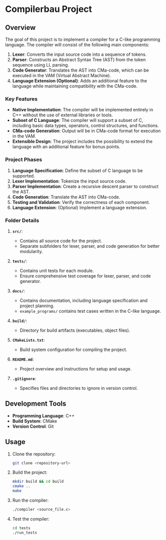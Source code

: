# Compilerbau Project

## Overview
The goal of this project is to implement a compiler for a C-like programming language. The compiler will consist of the following main components:

1. **Lexer**: Converts the input source code into a sequence of tokens.
2. **Parser**: Constructs an Abstract Syntax Tree (AST) from the token sequence using LL parsing.
3. **Code Generator**: Translates the AST into CMa-code, which can be executed in the VAM (Virtual Abstract Machine).
4. **Language Extension (Optional)**: Adds an additional feature to the language while maintaining compatibility with the CMa-code.

### Key Features
- **Native Implementation**: The compiler will be implemented entirely in C++ without the use of external libraries or tools.
- **Subset of C Language**: The compiler will support a subset of C, including basic data types, operators, control structures, and functions.
- **CMa-code Generation**: Output will be in CMa-code format for execution in the VAM.
- **Extensible Design**: The project includes the possibility to extend the language with an additional feature for bonus points.

### Project Phases
1. **Language Specification**: Define the subset of C language to be supported.
2. **Lexer Implementation**: Tokenize the input source code.
3. **Parser Implementation**: Create a recursive descent parser to construct the AST.
4. **Code Generation**: Translate the AST into CMa-code.
5. **Testing and Validation**: Verify the correctness of each component.
6. **Language Extension**: (Optional) Implement a language extension.

### Folder Details
1. **`src/`**:
   - Contains all source code for the project.
   - Separate subfolders for lexer, parser, and code generation for better modularity.

2. **`tests/`**:
   - Contains unit tests for each module.
   - Ensure comprehensive test coverage for lexer, parser, and code generator.

3. **`docs/`**:
   - Contains documentation, including language specification and project planning.
   - `example_programs/` contains test cases written in the C-like language.

4. **`build/`**:
   - Directory for build artifacts (executables, object files).

5. **`CMakeLists.txt`**:
   - Build system configuration for compiling the project.

6. **`README.md`**:
   - Project overview and instructions for setup and usage.

7. **`.gitignore`**:
   - Specifies files and directories to ignore in version control.

## Development Tools
- **Programming Language**: C++
- **Build System**: CMake
- **Version Control**: Git

## Usage
1. Clone the repository:
   ```bash
   git clone <repository-url>
   ```

2. Build the project:
   ```bash
   mkdir build && cd build
   cmake ..
   make
   ```

3. Run the compiler:
   ```bash
   ./compiler <source_file.c>
   ```

4. Test the compiler:
   ```bash
   cd tests
   ./run_tests
   ```

